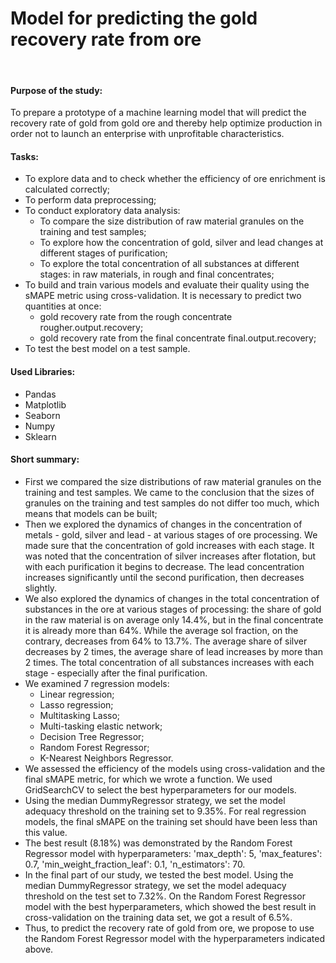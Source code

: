 # Model for predicting the gold recovery rate from ore
​
#### Purpose of the study:

To prepare a prototype of a machine learning model that will predict the recovery rate of gold from gold ore and thereby help optimize production in order not to launch an enterprise with unprofitable characteristics.

#### Tasks:
- To explore data and to check whether the efficiency of ore enrichment is calculated correctly;
- To perform data preprocessing;
- To conduct exploratory data analysis:
  - To compare the size distribution of raw material granules on the training and test samples;
  - To explore how the concentration of gold, silver and lead changes at different stages of purification;
  - To explore the total concentration of all substances at different stages: in raw materials, in rough and final concentrates;
- To build and train various models and evaluate their quality using the sMAPE metric using cross-validation. It is necessary to predict two quantities at once:
  - gold recovery rate from the rough concentrate rougher.output.recovery;
  - gold recovery rate from the final concentrate final.output.recovery;
- To test the best model on a test sample.

#### Used Libraries:
- Pandas
- Matplotlib
- Seaborn
- Numpy
- Sklearn

#### Short summary:
- First we compared the size distributions of raw material granules on the training and test samples. We came to the conclusion that the sizes of granules on the training and test samples do not differ too much, which means that models can be built;
- Then we explored the dynamics of changes in the concentration of metals - gold, silver and lead - at various stages of ore processing. We made sure that the concentration of gold increases with each stage. It was noted that the concentration of silver increases after flotation, but with each purification it begins to decrease. The lead concentration increases significantly until the second purification, then decreases slightly.
- We also explored the dynamics of changes in the total concentration of substances in the ore at various stages of processing: the share of gold in the raw material is on average only 14.4%, but in the final concentrate it is already more than 64%. While the average sol fraction, on the contrary, decreases from 64% to 13.7%. The average share of silver decreases by 2 times, the average share of lead increases by more than 2 times. The total concentration of all substances increases with each stage - especially after the final purification.
- We examined 7 regression models:
  - Linear regression;
  - Lasso regression;
  - Multitasking Lasso;
  - Multi-tasking elastic network;
  - Decision Tree Regressor;
  - Random Forest Regressor;
  - K-Nearest Neighbors Regressor.
- We assessed the efficiency of the models using cross-validation and the final sMAPE metric, for which we wrote a function. We used GridSearchCV to select the best hyperparameters for our models.
- Using the median DummyRegressor strategy, we set the model adequacy threshold on the training set to 9.35%. For real regression models, the final sMAPE on the training set should have been less than this value.
- The best result (8.18%) was demonstrated by the Random Forest Regressor model with hyperparameters: 'max_depth': 5, 'max_features': 0.7, 'min_weight_fraction_leaf': 0.1, 'n_estimators': 70.
- In the final part of our study, we tested the best model. Using the median DummyRegressor strategy, we set the model adequacy threshold on the test set to 7.32%. On the Random Forest Regressor model with the best hyperparameters, which showed the best result in cross-validation on the training data set, we got a result of 6.5%.
- Thus, to predict the recovery rate of gold from ore, we propose to use the Random Forest Regressor model with the hyperparameters indicated above.
